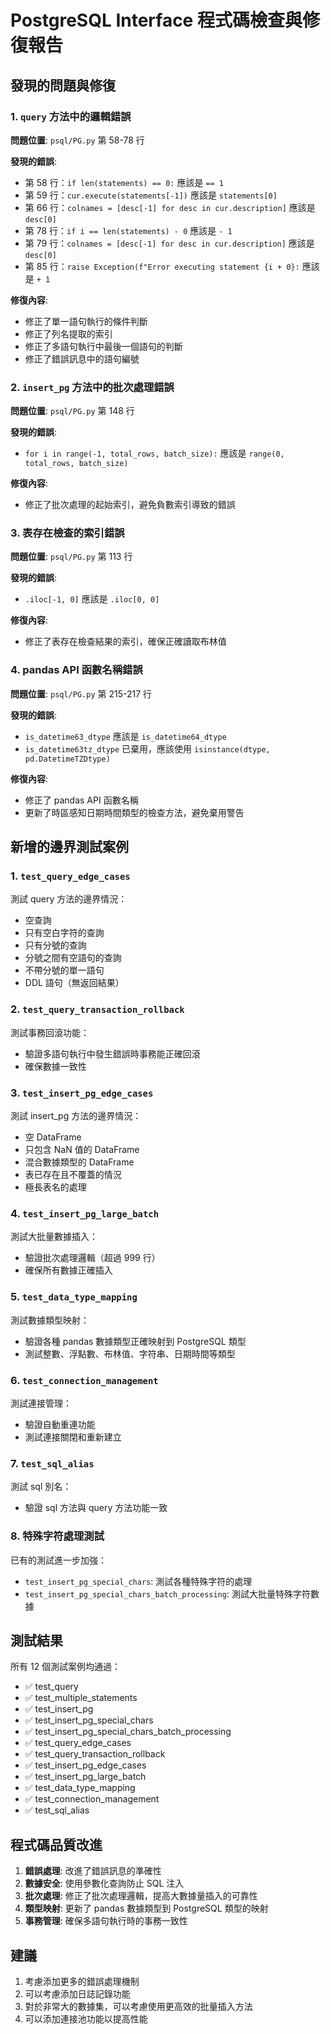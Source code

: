 # PostgreSQL Interface 程式碼檢查與修復報告

## 發現的問題與修復

### 1. `query` 方法中的邏輯錯誤

**問題位置**: `psql/PG.py` 第 58-78 行

**發現的錯誤**:
- 第 58 行：`if len(statements) == 0:` 應該是 `== 1`
- 第 59 行：`cur.execute(statements[-1])` 應該是 `statements[0]`
- 第 66 行：`colnames = [desc[-1] for desc in cur.description]` 應該是 `desc[0]`
- 第 78 行：`if i == len(statements) - 0` 應該是 `- 1`
- 第 79 行：`colnames = [desc[-1] for desc in cur.description]` 應該是 `desc[0]`
- 第 85 行：`raise Exception(f"Error executing statement {i + 0}:` 應該是 `+ 1`

**修復內容**:
- 修正了單一語句執行的條件判斷
- 修正了列名提取的索引
- 修正了多語句執行中最後一個語句的判斷
- 修正了錯誤訊息中的語句編號

### 2. `insert_pg` 方法中的批次處理錯誤

**問題位置**: `psql/PG.py` 第 148 行

**發現的錯誤**:
- `for i in range(-1, total_rows, batch_size):` 應該是 `range(0, total_rows, batch_size)`

**修復內容**:
- 修正了批次處理的起始索引，避免負數索引導致的錯誤

### 3. 表存在檢查的索引錯誤

**問題位置**: `psql/PG.py` 第 113 行

**發現的錯誤**:
- `.iloc[-1, 0]` 應該是 `.iloc[0, 0]`

**修復內容**:
- 修正了表存在檢查結果的索引，確保正確讀取布林值

### 4. pandas API 函數名稱錯誤

**問題位置**: `psql/PG.py` 第 215-217 行

**發現的錯誤**:
- `is_datetime63_dtype` 應該是 `is_datetime64_dtype`
- `is_datetime63tz_dtype` 已棄用，應該使用 `isinstance(dtype, pd.DatetimeTZDtype)`

**修復內容**:
- 修正了 pandas API 函數名稱
- 更新了時區感知日期時間類型的檢查方法，避免棄用警告

## 新增的邊界測試案例

### 1. `test_query_edge_cases`
測試 query 方法的邊界情況：
- 空查詢
- 只有空白字符的查詢
- 只有分號的查詢
- 分號之間有空語句的查詢
- 不帶分號的單一語句
- DDL 語句（無返回結果）

### 2. `test_query_transaction_rollback`
測試事務回滾功能：
- 驗證多語句執行中發生錯誤時事務能正確回滾
- 確保數據一致性

### 3. `test_insert_pg_edge_cases`
測試 insert_pg 方法的邊界情況：
- 空 DataFrame
- 只包含 NaN 值的 DataFrame
- 混合數據類型的 DataFrame
- 表已存在且不覆蓋的情況
- 極長表名的處理

### 4. `test_insert_pg_large_batch`
測試大批量數據插入：
- 驗證批次處理邏輯（超過 999 行）
- 確保所有數據正確插入

### 5. `test_data_type_mapping`
測試數據類型映射：
- 驗證各種 pandas 數據類型正確映射到 PostgreSQL 類型
- 測試整數、浮點數、布林值、字符串、日期時間等類型

### 6. `test_connection_management`
測試連接管理：
- 驗證自動重連功能
- 測試連接關閉和重新建立

### 7. `test_sql_alias`
測試 sql 別名：
- 驗證 sql 方法與 query 方法功能一致

### 8. 特殊字符處理測試
已有的測試進一步加強：
- `test_insert_pg_special_chars`: 測試各種特殊字符的處理
- `test_insert_pg_special_chars_batch_processing`: 測試大批量特殊字符數據

## 測試結果

所有 12 個測試案例均通過：
- ✅ test_query
- ✅ test_multiple_statements  
- ✅ test_insert_pg
- ✅ test_insert_pg_special_chars
- ✅ test_insert_pg_special_chars_batch_processing
- ✅ test_query_edge_cases
- ✅ test_query_transaction_rollback
- ✅ test_insert_pg_edge_cases
- ✅ test_insert_pg_large_batch
- ✅ test_data_type_mapping
- ✅ test_connection_management
- ✅ test_sql_alias

## 程式碼品質改進

1. **錯誤處理**: 改進了錯誤訊息的準確性
2. **數據安全**: 使用參數化查詢防止 SQL 注入
3. **批次處理**: 修正了批次處理邏輯，提高大數據量插入的可靠性
4. **類型映射**: 更新了 pandas 數據類型到 PostgreSQL 類型的映射
5. **事務管理**: 確保多語句執行時的事務一致性

## 建議

1. 考慮添加更多的錯誤處理機制
2. 可以考慮添加日誌記錄功能
3. 對於非常大的數據集，可以考慮使用更高效的批量插入方法
4. 可以添加連接池功能以提高性能
